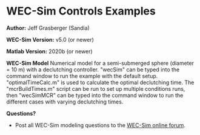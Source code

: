 # WEC-Sim Controls Examples

**Author:**          Jeff Grasberger (Sandia)

**WEC-Sim Version:** v5.0 (or newer)

**Matlab Version:** 2020b (or newer)

**WEC-Sim Model**
Numerical model for a semi-submerged sphere (diameter = 10 m)  with a declutching controller. "wecSim" can be typed into 
the command window to run the example with the default setup. "optimalTimeCalc.m" is used to calculate the 
optimal declutching time. The "mcrBuildTimes.m" script can be run to set up multiple conditions runs, then 
"wecSimMCR" can be typed into the command window to run the different cases with varying declutching times.

**Questions?**
* Post all WEC-Sim modeling questions to the [WEC-Sim online forum](https://github.com/WEC-Sim/WEC-Sim/issues).
